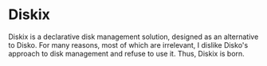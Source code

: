 # Diskix

Diskix is a declarative disk management solution, designed as an alternative to
Disko. For many reasons, most of which are irrelevant, I dislike Disko's
approach to disk management and refuse to use it. Thus, Diskix is born.
